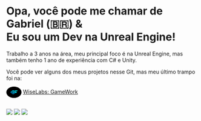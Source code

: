 # Opa, você pode me chamar de Gabriel (🇧🇷) & <br>Eu sou um Dev na Unreal Engine!
<div style="display: inline_block">
  <p>Trabalho a 3 anos na área, meu principal foco é na Unreal Engine, mas também tenho 1 ano de experiência com C# e Unity.</p>
  <p>Você pode ver alguns dos meus projetos nesse Git, mas meu último trampo foi na: </p>
  <img align="center" alt="WiseLabs icon" height="30" width="40" src="https://github.com/victorhmrod/Site-Wise-Labs/blob/main/assets/images/dp_male.png">
  <a href="https://wiselabsgworks.com.br/">WiseLabs: GameWork</a>
</div>
  
  ##
 
<div> 
 <a href="https://discord.gg/vkJvJRBe7H" target="_blank"><img src="https://img.shields.io/badge/Discord-7289DA?style=for-the-badge&logo=discord&logoColor=white" target="_blank"></a> 
  <a href = "mailto:frytinhasuemarket1910@gmail.com"><img src="https://img.shields.io/badge/-Gmail-%23333?style=for-the-badge&logo=gmail&logoColor=white" target="_blank"></a>
  <a href="https://www.linkedin.com/in/jos%C3%A9-gabriel-nunes-246b09278/" target="_blank"><img src="https://img.shields.io/badge/-LinkedIn-%230077B5?style=for-the-badge&logo=linkedin&logoColor=white" target="_blank"></a> 
  
</div>
 
